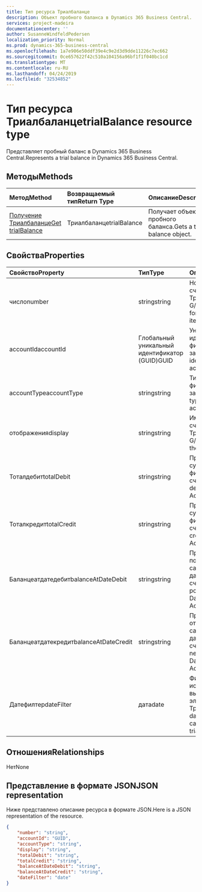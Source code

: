 ```yaml
---
title: Тип ресурса Триалбаланце
description: Объект пробного баланса в Dynamics 365 Business Central.
services: project-madeira
documentationcenter: ''
author: SusanneWindfeldPedersen
localization_priority: Normal
ms.prod: dynamics-365-business-central
ms.openlocfilehash: 1a7e906e50ddf39e4c9e2d3d9dde11226c7ec662
ms.sourcegitcommit: 0ce657622f42c510a104156a96bf1f1f040bc1cd
ms.translationtype: MT
ms.contentlocale: ru-RU
ms.lasthandoff: 04/24/2019
ms.locfileid: "32534852"
---
```

# <a name="trialbalance-resource-type"></a><span data-ttu-id="b69cb-103">Тип ресурса Триалбаланце</span><span class="sxs-lookup"><span data-stu-id="b69cb-103">trialBalance resource type</span></span>
<span data-ttu-id="b69cb-104">Представляет пробный баланс в Dynamics 365 Business Central.</span><span class="sxs-lookup"><span data-stu-id="b69cb-104">Represents a trial balance in Dynamics 365 Business Central.</span></span>

## <a name="methods"></a><span data-ttu-id="b69cb-105">Методы</span><span class="sxs-lookup"><span data-stu-id="b69cb-105">Methods</span></span>

| <span data-ttu-id="b69cb-106">Метод</span><span class="sxs-lookup"><span data-stu-id="b69cb-106">Method</span></span>       | <span data-ttu-id="b69cb-107">Возвращаемый тип</span><span class="sxs-lookup"><span data-stu-id="b69cb-107">Return Type</span></span>  |<span data-ttu-id="b69cb-108">Описание</span><span class="sxs-lookup"><span data-stu-id="b69cb-108">Description</span></span>|
|:---------------|:--------|:----------|
|[<span data-ttu-id="b69cb-109">Получение Триалбаланце</span><span class="sxs-lookup"><span data-stu-id="b69cb-109">Get trialBalance</span></span>](../api/dynamics-trialbalance-get.md)|<span data-ttu-id="b69cb-110">Триалбаланце</span><span class="sxs-lookup"><span data-stu-id="b69cb-110">trialBalance</span></span>|<span data-ttu-id="b69cb-111">Получает объект пробного баланса.</span><span class="sxs-lookup"><span data-stu-id="b69cb-111">Gets a trial balance object.</span></span>|

## <a name="properties"></a><span data-ttu-id="b69cb-112">Свойства</span><span class="sxs-lookup"><span data-stu-id="b69cb-112">Properties</span></span>
| <span data-ttu-id="b69cb-113">Свойство</span><span class="sxs-lookup"><span data-stu-id="b69cb-113">Property</span></span>     | <span data-ttu-id="b69cb-114">Тип</span><span class="sxs-lookup"><span data-stu-id="b69cb-114">Type</span></span>   |<span data-ttu-id="b69cb-115">Описание</span><span class="sxs-lookup"><span data-stu-id="b69cb-115">Description</span></span>|
|:---------------|:--------|:----------|
|<span data-ttu-id="b69cb-116">число</span><span class="sxs-lookup"><span data-stu-id="b69cb-116">number</span></span>|<span data-ttu-id="b69cb-117">string</span><span class="sxs-lookup"><span data-stu-id="b69cb-117">string</span></span>|<span data-ttu-id="b69cb-118">Номер финансового счета для элемента Триалбаланце</span><span class="sxs-lookup"><span data-stu-id="b69cb-118">The G/L Account number for the trialBalance item</span></span>|
|<span data-ttu-id="b69cb-119">accountId</span><span class="sxs-lookup"><span data-stu-id="b69cb-119">accountId</span></span>|<span data-ttu-id="b69cb-120">Глобальный уникальный идентификатор (GUID)</span><span class="sxs-lookup"><span data-stu-id="b69cb-120">GUID</span></span>|<span data-ttu-id="b69cb-121">Уникальный идентификатор финансового счета записи.</span><span class="sxs-lookup"><span data-stu-id="b69cb-121">The unique identifier for the G/L account of the record.</span></span>|
|<span data-ttu-id="b69cb-122">accountType</span><span class="sxs-lookup"><span data-stu-id="b69cb-122">accountType</span></span>|<span data-ttu-id="b69cb-123">string</span><span class="sxs-lookup"><span data-stu-id="b69cb-123">string</span></span>|<span data-ttu-id="b69cb-124">Тип учетной записи финансового счета записи.</span><span class="sxs-lookup"><span data-stu-id="b69cb-124">The account type of the G/L account of the record.</span></span>|
|<span data-ttu-id="b69cb-125">отображения</span><span class="sxs-lookup"><span data-stu-id="b69cb-125">display</span></span>|<span data-ttu-id="b69cb-126">string</span><span class="sxs-lookup"><span data-stu-id="b69cb-126">string</span></span>|<span data-ttu-id="b69cb-127">Имя финансового счета для элемента Триалбаланце.</span><span class="sxs-lookup"><span data-stu-id="b69cb-127">The G/L Account name for the trialBalance item.</span></span>|
|<span data-ttu-id="b69cb-128">Тоталдебит</span><span class="sxs-lookup"><span data-stu-id="b69cb-128">totalDebit</span></span>|<span data-ttu-id="b69cb-129">string</span><span class="sxs-lookup"><span data-stu-id="b69cb-129">string</span></span>|<span data-ttu-id="b69cb-130">Представляет общую сумму дебета в финансовом счете.</span><span class="sxs-lookup"><span data-stu-id="b69cb-130">Represents total debit amount in G/L Account.</span></span>|
|<span data-ttu-id="b69cb-131">Тоталкредит</span><span class="sxs-lookup"><span data-stu-id="b69cb-131">totalCredit</span></span>|<span data-ttu-id="b69cb-132">string</span><span class="sxs-lookup"><span data-stu-id="b69cb-132">string</span></span>|<span data-ttu-id="b69cb-133">Представляет общую сумму кредита в финансовом счете.</span><span class="sxs-lookup"><span data-stu-id="b69cb-133">Represents total credit amount in G/L Account.</span></span>|
|<span data-ttu-id="b69cb-134">Баланцеатдатедебит</span><span class="sxs-lookup"><span data-stu-id="b69cb-134">balanceAtDateDebit</span></span>|<span data-ttu-id="b69cb-135">string</span><span class="sxs-lookup"><span data-stu-id="b69cb-135">string</span></span>|<span data-ttu-id="b69cb-136">Представляет положительное сальдо на сумму даты в финансовом счете.</span><span class="sxs-lookup"><span data-stu-id="b69cb-136">Represents positive Balance at Date amount in G/L Account.</span></span>|
|<span data-ttu-id="b69cb-137">Баланцеатдатекредит</span><span class="sxs-lookup"><span data-stu-id="b69cb-137">balanceAtDateCredit</span></span>|<span data-ttu-id="b69cb-138">string</span><span class="sxs-lookup"><span data-stu-id="b69cb-138">string</span></span>|<span data-ttu-id="b69cb-139">Представляет отрицательное сальдо на сумму даты в финансовом счете.</span><span class="sxs-lookup"><span data-stu-id="b69cb-139">Represents negative Balance at Date amount in G/L Account.</span></span>|
|<span data-ttu-id="b69cb-140">Датефилтер</span><span class="sxs-lookup"><span data-stu-id="b69cb-140">dateFilter</span></span>|<span data-ttu-id="b69cb-141">дата</span><span class="sxs-lookup"><span data-stu-id="b69cb-141">date</span></span>|<span data-ttu-id="b69cb-142">Фильтр даты, используемый для вычисления элементов Триалбаланце.</span><span class="sxs-lookup"><span data-stu-id="b69cb-142">The date filter used to calculate the trialBalance items.</span></span>|


## <a name="relationships"></a><span data-ttu-id="b69cb-143">Отношения</span><span class="sxs-lookup"><span data-stu-id="b69cb-143">Relationships</span></span>
<span data-ttu-id="b69cb-144">Нет</span><span class="sxs-lookup"><span data-stu-id="b69cb-144">None</span></span>

## <a name="json-representation"></a><span data-ttu-id="b69cb-145">Представление в формате JSON</span><span class="sxs-lookup"><span data-stu-id="b69cb-145">JSON representation</span></span>

<span data-ttu-id="b69cb-146">Ниже представлено описание ресурса в формате JSON.</span><span class="sxs-lookup"><span data-stu-id="b69cb-146">Here is a JSON representation of the resource.</span></span>


```json
{
    "number": "string",
    "accountId": "GUID",
    "accountType": "string",
    "display": "string",
    "totalDebit": "string",
    "totalCredit": "string",
    "balanceAtDateDebit": "string",
    "balanceAtDateCredit": "string",
    "dateFilter": "date"
}

```

